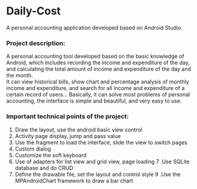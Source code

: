 # Daily-Cost
A personal accounting application developed based on Android Studio.
### Project description: 
A personal accounting tool developed based on the basic knowledge of Android, which includes recording the income and expenditure of the day, and calculating the total amount of income and expenditure of the day and the month.  
It can view historical bills, show chart and percentage analysis of monthly income and expenditure, and search for all income and expenditure of a certain record of users... Basically, it can solve most problems of personal accounting, the interface is simple and beautiful, and very easy to use.
### Important technical points of the project:
1. Draw the layout, use the android basic view control
2. Activity page display, jump and pass value
3. Use the fragment to load the interface, slide the view to switch pages
4. Custom dialog
5. Customize the soft keyboard
6. Use of adapters for list view and grid view, page loading
7 .Use SQLite database and do CRUD
8. Define the drawable file, set the layout and control style
9 .Use the MPAndroidChart framework to draw a bar chart

